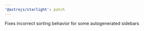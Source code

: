 ```yaml
---
'@astrojs/starlight': patch
---
```


Fixes incorrect sorting behavior for some autogenerated sidebars
